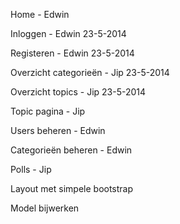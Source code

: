 Home - Edwin

Inloggen - Edwin 23-5-2014

Registeren - Edwin 23-5-2014

Overzicht categorieën - Jip 23-5-2014

Overzicht topics - Jip 23-5-2014

Topic pagina - Jip

Users beheren - Edwin

Categorieën beheren - Edwin

Polls - Jip

Layout met simpele bootstrap

Model bijwerken